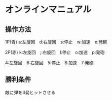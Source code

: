 # オンラインマニュアル
## 操作方法
1P(青)
a:左旋回　d:右旋回　s:停止　w:加速　e:発砲

2P(赤)
k:左旋回　;:右旋回　l:停止　o:加速　p:発砲

4:左旋回　6:右旋回　5:停止　8:加速　7:発砲
## 勝利条件
敵に弾を3発ヒットさせる


